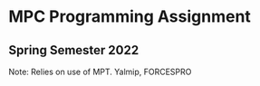 # MPC Programming Assignment 
## Spring Semester 2022

Note: Relies on use of MPT. Yalmip, FORCESPRO